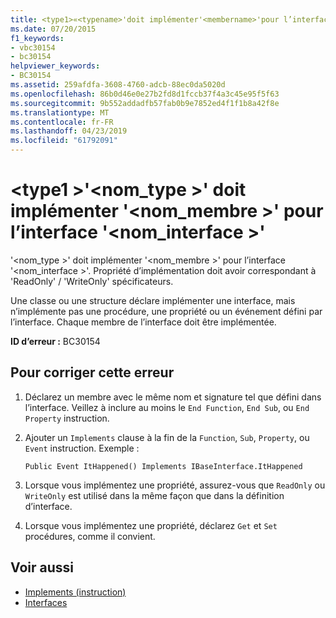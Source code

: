```yaml
---
title: <type1>«<typename>'doit implémenter'<membername>'pour l’interface'<interfacename>»
ms.date: 07/20/2015
f1_keywords:
- vbc30154
- bc30154
helpviewer_keywords:
- BC30154
ms.assetid: 259afdfa-3608-4760-adcb-88ec0da5020d
ms.openlocfilehash: 86b0d46e0e27b2fd8d1fccb37f4a3c45e95f5f63
ms.sourcegitcommit: 9b552addadfb57fab0b9e7852ed4f1f1b8a42f8e
ms.translationtype: MT
ms.contentlocale: fr-FR
ms.lasthandoff: 04/23/2019
ms.locfileid: "61792091"
---
```

# <a name="type1typename-must-implement-membername-for-interface-interfacename"></a>\<type1 >'\<nom_type >' doit implémenter '\<nom_membre >' pour l’interface '\<nom_interface >'
'\<nom_type >' doit implémenter '\<nom_membre >' pour l’interface '\<nom_interface >'. Propriété d’implémentation doit avoir correspondant à 'ReadOnly' / 'WriteOnly' spécificateurs.  
  
 Une classe ou une structure déclare implémenter une interface, mais n’implémente pas une procédure, une propriété ou un événement défini par l’interface. Chaque membre de l’interface doit être implémentée.  
  
 **ID d’erreur :** BC30154  
  
## <a name="to-correct-this-error"></a>Pour corriger cette erreur  
  
1. Déclarez un membre avec le même nom et signature tel que défini dans l’interface. Veillez à inclure au moins le `End Function`, `End Sub`, ou `End Property` instruction.  
  
2. Ajouter un `Implements` clause à la fin de la `Function`, `Sub`, `Property`, ou `Event` instruction. Exemple :  
  
    ```  
    Public Event ItHappened() Implements IBaseInterface.ItHappened  
    ```  
  
3. Lorsque vous implémentez une propriété, assurez-vous que `ReadOnly` ou `WriteOnly` est utilisé dans la même façon que dans la définition d’interface.  
  
4. Lorsque vous implémentez une propriété, déclarez `Get` et `Set` procédures, comme il convient.  
  
## <a name="see-also"></a>Voir aussi

- [Implements (instruction)](../../../visual-basic/language-reference/statements/implements-statement.md)
- [Interfaces](../../../visual-basic/programming-guide/language-features/interfaces/index.md)

